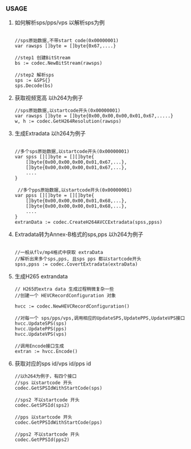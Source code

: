 ### USAGE

1. 如何解析sps/pps/vps
    以解析sps为例
    ```golang

    //sps原始数据,不带start code(0x00000001)
    var rawsps []byte = []byte{0x67,....}
    
    //step1 创建BitStream
    bs := codec.NewBitStream(rawsps)

    //step2 解析sps
    sps := &SPS{}
    sps.Decode(bs)

    ```
2. 获取视频宽高
    以h264为例子
    ```golang
    //sps原始数据,以startcode开头(0x00000001)
    var rawsps []byte = []byte{0x00,0x00,0x00,0x01,0x67,.....}
    w, h := codec.GetH264Resolution(rawsps)
    ```

3. 生成Extradata
    以h264为例子
    ```golang

    //多个sps原始数据,以startcode开头(0x00000001)
    var spss [][]byte = [][]byte{
        []byte{0x00,0x00,0x00,0x01,0x67,...},
        []byte{0x00,0x00,0x00,0x01,0x67,...},
        ....
    }

     //多个pps原始数据,以startcode开头(0x00000001)
    var ppss [][]byte = [][]byte{
        []byte{0x00,0x00,0x00,0x01,0x68,...},
        []byte{0x00,0x00,0x00,0x01,0x68,...},
        ....
    }
    extranData := codec.CreateH264AVCCExtradata(spss,ppss)
    ```

4. Extradata转为Annex-B格式的sps,pps
    以h264为例子
    ```golang

    //一般从flv/mp4格式中获取 extraData
    //解析出来多个sps,pps, 且sps pps 都以startcode开头
    spss,ppss := codec.CovertExtradata(extraData)
    ```

5. 生成H265 extrandata
    
    ```golang
    // H265的extra data 生成过程稍微复杂一些
    //创建一个 HEVCRecordConfiguration 对象

    hvcc := codec.NewHEVCRecordConfiguration()
    
    //对每一个 sps/pps/vps,调用相应的UpdateSPS,UpdatePPS,UpdateVPS接口
    hvcc.UpdateSPS(sps)
    hvcc.UpdatePPS(pps)
    hvcc.UpdateVPS(vps)

    //调用Encode接口生成
    extran := hvcc.Encode()
    ```
6. 获取对应的sps id/vps id/pps id

    ```golang
    //以h264为例子，有四个接口
    //sps 以startcode 开头
    codec.GetSPSIdWithStartCode(sps)

    //sps2 不以startcode 开头
    codec.GetSPSId(sps2)

    //pps 以startcode 开头
    codec.GetPPSIdWithStartCode(pps)

    //pps2 不以startcode 开头
    codec.GetPPSId(pps2)



    ```
